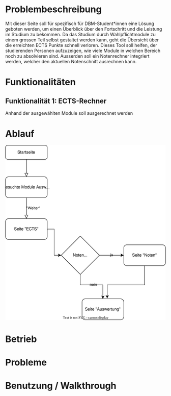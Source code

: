 # Problembeschreibung 
Mit dieser Seite soll für spezifisch für DBM-Student*innen eine Lösung geboten werden, um einen Überblick über den Fortschritt und die Leistung im Studium zu bekommen.
Da das Studium durch Wahlpflichtmodule zu einem grossen Teil selbst gestaltet werden kann, geht die Übersicht über die erreichten ECTS Punkte schnell verloren. Dieses Tool soll helfen, der studierenden Personen aufzuzeigen, wie viele Module in welchen Bereich noch zu absolvieren sind.
Ausserden soll ein Notenrechner integriert werden, welcher den aktuellen Notenschnitt ausrechnen kann.

# Funktionalitäten
## Funktionalität 1: ECTS-Rechner
Anhand der ausgewählten Module soll ausgerechnet werden

# Ablauf
![Diagramm](./img/ablaufdiagramm.svg)

# Betrieb

# Probleme

# Benutzung / Walkthrough

